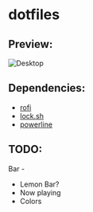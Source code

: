 # dotfiles

## Preview:

![Desktop](http://imgur.com/pDg2Ixv)

## Dependencies:

* [rofi](https://davedavenport.github.io/rofi/)
* [lock.sh](https://github.com/resloved/lock.sh)
* [powerline](https://github.com/powerline/powerline)

## TODO:

Bar -
* Lemon Bar?
* Now playing
* Colors
